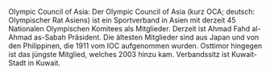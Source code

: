 Olympic Council of Asia: Der Olympic Council of Asia (kurz OCA; deutsch: Olympischer Rat Asiens) ist ein Sportverband in Asien mit derzeit 45 Nationalen Olympischen Komitees als Mitglieder. Derzeit ist Ahmad Fahd al-Ahmad as-Sabah Präsident. Die ältesten Mitglieder sind aus Japan und von den Philippinen, die 1911 vom IOC aufgenommen wurden. Osttimor hingegen ist das jüngste Mitglied, welches 2003 hinzu kam. Verbandssitz ist Kuwait-Stadt in Kuwait.
